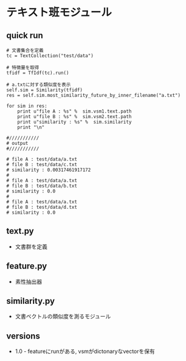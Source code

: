 # テキスト班モジュール

## quick run
```
# 文書集合を定義
tc = TextCollection("test/data")

# 特徴量を取得
tfidf = TfIdf(tc).run()

# a.txtに対する類似度を表示
self.sim = Similarity(tfidf)
res = self.sim.most_similarity_future_by_inner_filename("a.txt")

for sim in res:
    print u"file A : %s" %  sim.vsm1.text.path
    print u"file B : %s" %  sim.vsm2.text.path
    print u"similarity : %s" %  sim.similarity
    print "\n"

#///////////
# output
#///////////

# file A : test/data/a.txt
# file B : test/data/c.txt
# similarity : 0.00317461917172
#
# file A : test/data/a.txt
# file B : test/data/b.txt
# similarity : 0.0
#
# file A : test/data/a.txt
# file B : test/data/d.txt
# similarity : 0.0
```

## text.py
* 文書群を定義

## feature.py
* 素性抽出器

## similarity.py
* 文書ベクトルの類似度を測るモジュール

## versions
* 1.0 - featureにrunがある, vsmがdictonaryなvectorを保有
